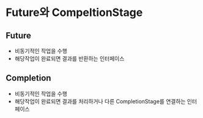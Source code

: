 # Future와 CompeltionStage

## Future
- 비동기적인 작업을 수행
- 해당작업이 완료되면 결과를 반환하는 인터페이스

## Completion
- 비동기적인 작업을 수행
- 해당작업이 완료되면 결과를 처리하거나 다른 CompletionStage를 연결하는 인터페이스

